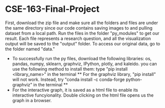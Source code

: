 # CSE-163-Final-Project
First, download the zip file and make sure all the folders and files are under
the same directory since our code contains saving images to and pulling dataset from
a local path. Run the files in the folder "py_modules" to get our result. Each
file represents a research question, and all the visualization output will be saved
to the "output" folder. To access our original data, go to the folder named "data."

* To successfully run the py files, download the following libraries:
  os, pandas, numpy, sklearn, graphviz, IPython, plotly, and kaleido. you can use the
  following method to install them: type "pip install <library_name>" in the terminal
** For the graphviz library, "pip install" will not work. Instead, try "conda install -c conda-forge
  python-graphviz" in the terminal **
* For the interactive graph, it is saved as a html file to enable its interactive
  funcyionality. Double clicking on the html file opens us the graph in a browser.
